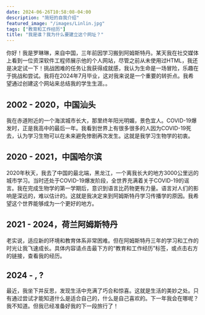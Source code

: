 ```yaml
---
date: 2024-06-26T10:58:08-04:00
description: "简短的自我介绍"
featured_image: "/images/Linlin.jpg"
tags: ["教育和工作经历"]
title: "我是谁？我为什么要建立这个网址？"
---
```

你好！我是罗琳琳，来自中国，三年前因学习搬到阿姆斯特丹。某天我在社交媒体上看到一位资深软件工程师展示他的个人网站，尽管之前从未使用过HTML，我还是决定试一下！挑战困难的任务让我获得成就感，我认为生命是一场冒险，乐趣在于挑战和尝试。我将在2024年7月毕业，这对我来说是一个重要的转折点。我希望通过创建这个网站来总结我的学生生涯。。
<!--more--> 
## 2002 - 2020，中国汕头

我在赤道附近的一个海滨城市长大，那里终年阳光明媚，景色宜人。COVID-19爆发时，正是我高中的最后一年。我看到世界上有很多很多的人因为COVID-19死去，认为学习生物可以在未来避免惨剧再次发生。这就是我学习生物学的初衷。

## 2020 - 2021，中国哈尔滨

2020年秋天，我去了中国的最北端，黑龙江，一个离我长大的地方3000公里远的城市学习。当时还处于COVID-19爆发阶段，全世界充满着关于COVID-19的谣言。我在完成生物学的第一学期后，意识到语言比药物更有力量。语言对人们的影响是深远的，难以估计的。这就是我决定来到阿姆斯特丹学习传播学的原因。我希望这个世界能够成为一个更好的地方。

## 2021 - 2024，荷兰阿姆斯特丹

老实说，适应新的环境和教育体系非常困难。但在阿姆斯特丹三年的学习和工作的时光让我飞速成长。具体内容请点击最下方的“教育和工作经历”标签，或点击右方的链接，查看我的经历。

## 2024 - , ?

最近，我坐下并反思，发现生活中充满了巧合和惊喜。这就是生活的美妙之处。只有通过尝试才能知道什么是适合自己的，什么是自己喜欢的。下一年我会在哪呢？我不知道。但我已经准备好我的下一段旅行了！

